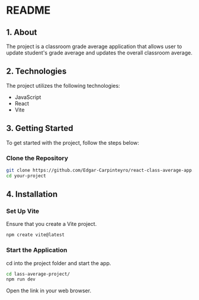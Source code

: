 # README

## 1. About

The project is a classroom grade average application that allows user to update student's grade average and updates the overall classroom average.

## 2. Technologies

The project utilizes the following technologies:

- JavaScript
- React
- Vite

## 3. Getting Started

To get started with the project, follow the steps below:

### Clone the Repository

```bash
git clone https://github.com/Edgar-Carpinteyro/react-class-average-app.git
cd your-project
```

## 4. Installation

### Set Up Vite

Ensure that you create a Vite project. 
```bash
npm create vite@latest
```

### Start the Application

cd into the project folder and start the app.
```bash
cd lass-average-project/
npm run dev
```

Open the link in your web browser.